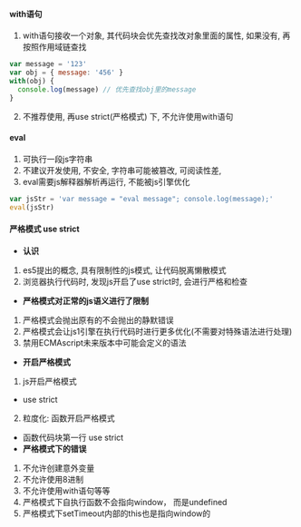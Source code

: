 #### with语句
1. with语句接收一个对象, 其代码块会优先查找改对象里面的属性, 如果没有, 再按照作用域链查找
```js
var message = '123'
var obj = { message: '456' }
with(obj) {
  console.log(message) // 优先查找obj里的message
}
```
2. 不推荐使用, 再use strict(严格模式) 下, 不允许使用with语句

#### eval
1. 可执行一段js字符串
2. 不建议开发使用, 不安全, 字符串可能被篡改, 可阅读性差, 
3. eval需要js解释器解析再运行, 不能被js引擎优化
```js
var jsStr = 'var message = "eval message"; console.log(message);'
eval(jsStr)
```

#### 严格模式 use strict
* **认识**
1. es5提出的概念, 具有限制性的js模式, 让代码脱离懒散模式
2. 浏览器执行代码时, 发现js开启了use strict时, 会进行严格和检查
* **严格模式对正常的js语义进行了限制**
1. 严格模式会抛出原有的不会抛出的静默错误
2. 严格模式会让js1引擎在执行代码时进行更多优化(不需要对特殊语法进行处理)
3. 禁用ECMAscript未来版本中可能会定义的语法
* **开启严格模式**
1. js开启严格模式
  * use strict
2. 粒度化: 函数开启严格模式
  * 函数代码块第一行 use strict
* **严格模式下的错误**
1. 不允许创建意外变量
2. 不允许使用8进制
3. 不允许使用with语句等等
4. 严格模式下自执行函数不会指向window， 而是undefined
5. 严格模式下setTimeout内部的this也是指向window的

